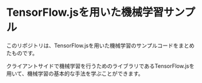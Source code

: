 # TensorFlow.jsを用いた機械学習サンプル

このリポジトリは、TensorFlow.jsを用いた機械学習のサンプルコードをまとめたものです。

クライアントサイドで機械学習を行うためのライブラリであるTensorFlow.jsを用いて、機械学習の基本的な手法を学ぶことができます。
